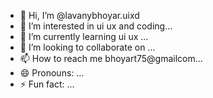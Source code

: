- 👋 Hi, I’m @lavanybhoyar.uixd
- 👀 I’m interested in ui ux and coding...
- 🌱 I’m currently learning ui ux  ...
- 💞️ I’m looking to collaborate on ...
- 📫 How to reach me bhoyart75@gmailcom...
- 😄 Pronouns: ...
- ⚡ Fun fact: ...

<!---
lava972/lava972 is a ✨ special ✨ repository because its `README.md` (this file) appears on your GitHub profile.
You can click the Preview link to take a look at your changes.
--->
